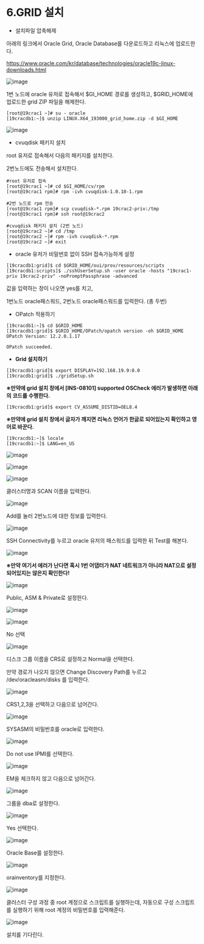 # 6.GRID 설치

- 설치파일 압축해제

아래의 링크에서 Oracle Grid, Oracle Database를 다운로드하고 리눅스에 업로드한다.

https://www.oracle.com/kr/database/technologies/oracle19c-linux-downloads.html

![image](https://github.com/oraclejyp/19c_rac_inst/assets/133745372/6f5b8a53-76ff-498c-8438-a22a44133434)

1번 노드에 oracle 유저로 접속해서 $GI_HOME 경로를 생성하고, $GRID_HOME에 업로드한 grid ZIP 파일을 해제한다.

```
[root@19crac1 ~]# su - oracle
[19cracdb1:~]$ unzip LINUX.X64_193000_grid_home.zip -d $GI_HOME
```

![image](https://github.com/oraclejyp/19c_rac_inst/assets/133745372/851dc83b-73de-4c1d-a8ff-03ddb73fdfba)

- cvuqdisk 패키지 설치

root 유저로 접속해서 다음의 패키지를 설치한다.

2번노드에도 전송해서 설치한다.

```
#root 유저로 접속
[root@19crac1 ~]# cd $GI_HOME/cv/rpm
[root@19crac1 rpm]# rpm -ivh cvuqdisk-1.0.10-1.rpm

#2번 노드로 rpm 전송
[root@19crac1 rpm]# scp cvuqdisk-*.rpm 19crac2-priv:/tmp
[root@19crac1 rpm]# ssh root@19crac2

#cvuqdisk 패키지 설치 (2번 노드)
[root@19crac2 ~]# cd /tmp
[root@19crac2 ~]# rpm -ivh cvuqdisk-*.rpm
[root@19crac2 ~]# exit
```

- oracle 유저가 비밀번호 없이 SSH 접속가능하게 설정

```
[19cracdb1:grid]$ cd $GRID_HOME/oui/prov/resources/scripts
[19cracdb1:scripts]$ ./sshUserSetup.sh -user oracle -hosts "19crac1-priv 19crac2-priv" -noPromptPassphrase -advanced
```
값을 입력하는 창이 나오면 yes를 치고, 

1번노드 oracle패스워드, 2번노드 oracle패스워드를 입력한다. (총 두번)

- OPatch 적용하기

```
[19cracdb1:~]$ cd $GRID_HOME
[19cracdb1:grid]$ $GRID_HOME/OPatch/opatch version -oh $GRID_HOME
OPatch Version: 12.2.0.1.17

OPatch succeeded.
```

- **Grid 설치하기**

```
[19cracdb1:grid]$ export DISPLAY=192.168.19.9:0.0
[19cracdb1:grid]$ ./gridSetup.sh
```

**※만약에 grid 설치 창에서  [INS-08101] supported OSCheck 에러가 발생하면 아래의 코드를 수행한다.**
```
[19cracdb1:grid]$ export CV_ASSUME_DISTID=OEL8.4
```

**※만약에 grid 설치 창에서 글자가 깨지면 리눅스 언어가 한글로 되어있는지 확인하고 영어로 바꾼다.**

```
[19cracdb1:~]$ locale
[19cracdb1:~]$ LANG=en_US
```

![image](https://github.com/oraclejyp/19c_rac_inst/assets/133745372/f953fe2c-e3ce-4484-82c9-2bc602244109)

![image](https://github.com/oraclejyp/19c_rac_inst/assets/133745372/c10c0e50-4e4e-4f20-952b-02ef8369a862)

![image](https://github.com/oraclejyp/19c_rac_inst/assets/133745372/17b9297e-0aeb-46b7-8613-94cd099a6d24)

클러스터명과 SCAN 이름을 입력한다.

![image](https://github.com/oraclejyp/19c_rac_inst/assets/133745372/6804e2ce-836f-42af-890b-4de592f34190)

Add를 눌러 2번노드에 대한 정보를 입력한다.

![image](https://github.com/oraclejyp/19c_rac_inst/assets/133745372/7215ac92-4f98-4832-8bf8-bba83fef7264)

SSH Connectivity를 누르고 oracle 유저의 패스워드를 입력한 뒤 Test를 해본다.

![image](https://github.com/oraclejyp/19c_rac_inst/assets/133745372/a38c071b-2053-4911-bea3-131e200614f9)

**※만약 여기서 에러가 난다면 혹시 1번 어댑터가 NAT 네트워크가 아니라 NAT으로 설정되어있지는 않은지 확인한다!**

![image](https://github.com/oraclejyp/19c_rac_inst/assets/133745372/4808768a-b8a1-4f57-bd7d-eaff783e8854)

Public, ASM & Private로 설정한다.

![image](https://github.com/oraclejyp/19c_rac_inst/assets/133745372/4beaf229-74ed-49d2-8323-fe0ebfe5eb07)

![image](https://github.com/oraclejyp/19c_rac_inst/assets/133745372/cbadadf9-b1b9-4c27-a73b-b8ce46d5b501)

No 선택

![image](https://github.com/oraclejyp/19c_rac_inst/assets/133745372/ea383fe8-be6a-4c53-b254-52fe6ba0822c)

디스크 그룹 이름을 CRS로 설정하고 Normal을 선택한다.

만약 경로가 나오지 않으면 Change Discovery Path를 누르고 /dev/oracleasm/disks 를 입력한다.

![image](https://github.com/oraclejyp/19c_rac_inst/assets/133745372/d4423a40-f51c-4e89-89e3-9c7607c3c64e)

CRS1,2,3을 선택하고 다음으로 넘어간다.

![image](https://github.com/oraclejyp/19c_rac_inst/assets/133745372/38135444-cde8-42e6-8f11-1dfd00f64df7)

SYSASM의 비밀번호를 oracle로 입력한다.

![image](https://github.com/oraclejyp/19c_rac_inst/assets/133745372/d1b35b90-58de-4c56-939e-a5f555b53717)

Do not use IPMI를 선택한다.

![image](https://github.com/oraclejyp/19c_rac_inst/assets/133745372/3d656a11-bf2c-4a86-a774-034eb419ec11)

EM을 체크하지 않고 다음으로 넘어간다.

![image](https://github.com/oraclejyp/19c_rac_inst/assets/133745372/07033fac-b305-4bc0-9b4f-d1a1a0f3077a)

그룹을 dba로 설정한다.

![image](https://github.com/oraclejyp/19c_rac_inst/assets/133745372/abd6047c-15ad-463b-b3c6-83b9e3babc0b)

Yes 선택한다.

![image](https://github.com/oraclejyp/19c_rac_inst/assets/133745372/d3859680-97a3-475d-8ff7-263eb52e04d5)

Oracle Base를 설정한다.

![image](https://github.com/oraclejyp/19c_rac_inst/assets/133745372/17aa4e92-7b47-4540-bca8-8796e56a8bae)

orainventory를 지정한다.

![image](https://github.com/oraclejyp/19c_rac_inst/assets/133745372/f2be9eb6-cfbb-4146-8ace-9d50a8d5ee76)

클러스터 구성 과정 중 root 계정으로 스크립트를 실행하는데, 자동으로 구성 스크립트를 실행하기 위해 root 계정의 비밀번호를 입력해준다.

![image](https://github.com/oraclejyp/19c_rac_inst/assets/133745372/a610a2ce-bde5-4153-80a7-171e3e1a3b13)

설치를 기다린다.

